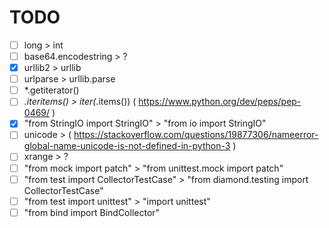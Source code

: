 # TODO

- [ ] long > int
- [ ] base64.encodestring > ?
- [x] urllib2 > urllib
- [ ] urlparse > urllib.parse
- [ ] *.getiterator()
- [ ] *.iteritems() > iter(*.items()) ( https://www.python.org/dev/peps/pep-0469/ )
- [x] "from StringIO import StringIO" > "from io import StringIO"
- [ ] unicode > ( https://stackoverflow.com/questions/19877306/nameerror-global-name-unicode-is-not-defined-in-python-3 )
- [ ] xrange > ?
- [ ] "from mock import patch" > "from unittest.mock import patch"
- [ ] "from test import CollectorTestCase" > "from diamond.testing import CollectorTestCase"
- [ ] "from test import unittest" > "import unittest"
- [ ] "from bind import BindCollector"
